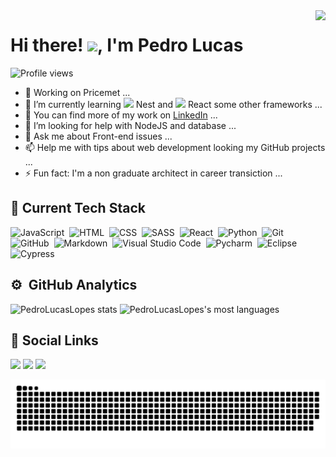 <img align="right" src="https://raw.githubusercontent.com/gist/PedroLucasLopes/da8cdd9b5c044fefe1090c7a3445e0c8/raw/5d48a0004c49bfa032f0c764c3d84cfa423cafb6/GithubCard.svg">

<h1 align="left">Hi there! <img width="35px" src="https://raw.githubusercontent.com/kaueMarques/kaueMarques/master/hi.gif">, I'm Pedro Lucas</h1>
<p align="left"> <img src="https://komarev.com/ghpvc/?username=PedroLucasLopes&color=orange" alt="Profile views" /> </p>

<ul>
  <li>🔭 Working on Pricemet ...</li>
  <li>🌱 I’m currently learning <img src="[https://img.icons8.com/officel/16/000000/Nestjs.png](https://icons8.com/icon/9ESZMOeUioJS/nestjs)"/> Nest and <img src="https://img.icons8.com/officel/16/000000/react.png"/> React some other frameworks ...</li>
  <li>👯 You can find more of my work on <a href="https://www.linkedin.com/in/pedro-lucas-lopes-paraguai/">LinkedIn</a> ...</li>
  <li>🤔 I’m looking for help with NodeJS and database ...</li>
  <li>💬 Ask me about Front-end issues ...</li>
  <li>📫 Help me with tips about web development looking my GitHub projects ...</li>
  <li>⚡ Fun fact: I'm a non graduate architect in career transiction ...</li>
</ul>

<h2>🚀 Current Tech Stack</h2>

![JavaScript](https://img.shields.io/badge/-JavaScript-05122A?style=flat&logo=javascript)&nbsp;
![HTML](https://img.shields.io/badge/-HTML-05122A?style=flat&logo=HTML5)&nbsp;
![CSS](https://img.shields.io/badge/-CSS-05122A?style=flat&logo=CSS3&logoColor=1572B6)&nbsp;
![SASS](https://img.shields.io/badge/-SASS-05122A?style=flat&logo=SASS&logoColor=fa5050)&nbsp;
![React](https://img.shields.io/badge/-React-05122A?style=flat&logo=react)&nbsp;
![Python](https://img.shields.io/badge/-Python-05122A?style=flat&logo=python&logoColor=yellow)&nbsp;
![Git](https://img.shields.io/badge/-Git-05122A?style=flat&logo=git)&nbsp;
![GitHub](https://img.shields.io/badge/-GitHub-05122A?style=flat&logo=github)&nbsp;
![Markdown](https://img.shields.io/badge/-Markdown-05122A?style=flat&logo=markdown)&nbsp;
![Visual Studio Code](https://img.shields.io/badge/-Visual%20Studio%20Code-05122A?style=flat&logo=visual-studio-code&logoColor=007ACC)&nbsp;
![Pycharm](https://img.shields.io/badge/-Pycharm-05122A?style=flat&logo=pycharm&logoColor=green)&nbsp;
![Eclipse](https://img.shields.io/badge/-Eclipse-05122A?style=flat&logo=eclipse&logoColor=blue)&nbsp;
![Cypress](https://img.shields.io/badge/-Cypress-05122A?style=flat&logo=cypress&logoColor=white)&nbsp;

<h2>⚙️ &nbsp;GitHub Analytics</h2>

<p align="left">
<img width="530em" src="https://github-readme-stats.vercel.app/api?username=PedroLucasLopes&show_icons=true&theme=onedark" alt="PedroLucasLopes stats"/>
<img width="530em" src="https://github-readme-stats.vercel.app/api/top-langs/?username=PedroLucasLopes&layout=compact&theme=onedark" alt="PedroLucasLopes's most languages"/>
</p>

<h2>👨&nbsp;Social Links</h2>

  <a href="https://instagram.com/pdro_llp" target="_blank"><img src="https://img.shields.io/badge/-Instagram-%23E4405F?style=for-the-badge&logo=instagram&logoColor=white" target="_blank"></a>
  <a href = "mailto:pedrolopesparaguai@gmail.com"><img src="https://img.shields.io/badge/-Gmail-%23333?style=for-the-badge&logo=gmail&logoColor=red" target="_blank"></a>
  <a href = "https://linkedin.com/in/pedro-lucas-lopes-paraguai/"><img src="https://img.shields.io/badge/-Linkedin-%23333?style=for-the-badge&logo=linkedin&logoColor=blue" target="_blank"></a>

  ![Snake animation](https://github.com/PedroLucasLopes/PedroLucasLopes/blob/output/github-contribution-grid-snake.svg)
